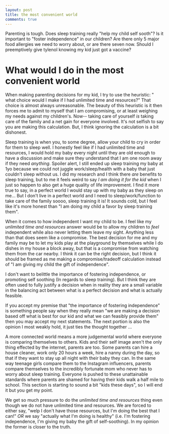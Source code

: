 ```yaml
---
layout: post
title: the most convenient world
comments: true
---
```


Parenting is tough. Does sleep training really "help my child self sooth"? Is it important to "foster independence" in our children? Are there only 5 major food allergies we need to worry about, or are there seven now. Should I preemptively give tylenol knowing my kid just got a vaccine?

# What would I do in the most convenient world
When making parenting decisions for my kid, I try to use the heuristic: " what choice would I make if I had unlimited time and resources?" That choice is almost always unreasonable. The beauty of this heuristic is it then forces me to admit to myself that I am compromising, or at least weighing my needs against my children's. Now-- taking care of yourself *is* taking care of the family and a net gain for everyone involved. It's not selfish to say you are making this calculation. But, I think ignoring the calculation is a bit dishonest.

Sleep training is when you, to some degree, allow your child to cry in order for them to sleep well. I honestly feel like if I had unlimited time and resources, I would hold my baby every night until they are old enough to have a discussion and make sure they understand that I am one room away if they need *anything*. Spoiler alert, I still ended up sleep training my baby at 1yo because we could not juggle work/sleep/health with a baby that just couldn't sleep without us. I did my research and I think there _are_ benefits to sleep training, but to me it feels weird to say *I am doing it for the kid* when I just so happen to also get a huge quality of life improvement. I find it more true to say, in a perfect world I would stay up with my baby as they sleep on me... But I don't live in a perfect world and I need to sleep/work/function to take care of the family soooo, sleep training it is! It sounds cold, but I feel like it's more honest than "I am doing my child a favor by sleep training them".

When it comes to how independent I want my child to be. I feel like my _unlimited time and resources_ answer would be to allow my children to _feel_ independent while also never letting them leave my sight. Anything less than that does seem like a compromise. The best decision for me and my family may be to let my kids play at the playground by themselves while I do dishes in my house a block away, but that is a compromise from watching them from the car nearby. I think it can be the right decision, but I think it should be framed as me making a compromise/tradeoff calculation instead of "I am giving my child the gift of independence".

I don't want to belittle the importance of fostering independence, or promoting self soothing (In regards to sleep training). But I think they are often used to fully justify a decision when in reality they are a small variable in the balancing act between what is a perfect decision and what is actually feasible. 

If you accept my premise that "the importance of fostering independence" is something people say when they really mean "we are making a decision based off what is best for our kid and what we can feasibly provide them" then you may accept my next statements. The next portion is also the opinion I most weakly hold, it just ties the thought together ...

A more connected world means a more judgemental world where everyone is comparing themselves to others. Kids and their self image aren't the only thing effected by the internet, parents are too. Some parents can hire a house cleaner, work only 20 hours a week, hire a nanny during the day, so that if they want to stay up all night with their baby they can. In the same way teenage girls compare them to the Instagram influencers, parents compare themselves to the incredibly fortunate mom who never has to worry about sleep training. Everyone is pushed to these unattainable standards where parents are shamed for having their kids walk a half mile to school. This section is starting to sound a bit "kids these days", so I will end it but you get my point. 

We get so much pressure to do the _unlimited time and resources_ thing even though we do not have unlimited time and resources. We are forced to either say, "welp I don't have those resources, but I'm doing the best that I can!" *OR* we say "actually what I'm doing is healthy" (i.e. I'm fostering independence, I'm giving my baby the gift of self-soothing). In my opinion the former is closer to the truth. 